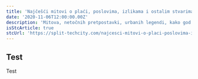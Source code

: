 ```yaml
---
title: 'Najčešći mitovi o plaći, poslovima, izlikama i ostalim stvarima u IT svijetu [CRO]'
date: '2020-11-06T12:00:00.00Z'
description: 'Mitova, netočnih pretpostavki, urbanih legendi, kako god ih nazvali, ima puno u IT svijetu...'
isStcArticle: true
stcUrl: 'https://split-techcity.com/najcesci-mitovi-o-placi-poslovima-izlikama-i-ostalim-stvarima-u-it-svijetu'
---
```


## Test

Test
